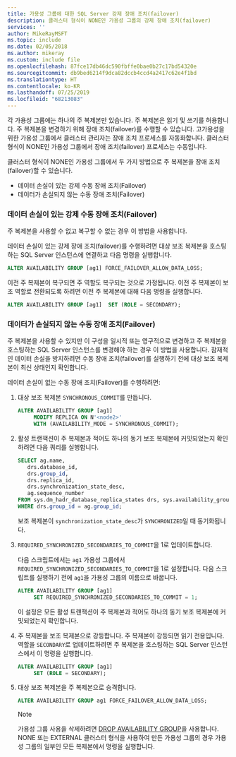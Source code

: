 ```yaml
---
title: 가용성 그룹에 대한 SQL Server 강제 장애 조치(failover)
description: 클러스터 형식이 NONE인 가용성 그룹의 강제 장애 조치(failover)
services: ''
author: MikeRayMSFT
ms.topic: include
ms.date: 02/05/2018
ms.author: mikeray
ms.custom: include file
ms.openlocfilehash: 87fce17db46dc590fbffe0bae0b27c17bd54320e
ms.sourcegitcommit: db9bed6214f9dca82dccb4ccd4a2417c62e4f1bd
ms.translationtype: HT
ms.contentlocale: ko-KR
ms.lasthandoff: 07/25/2019
ms.locfileid: "68213083"
---
```

각 가용성 그룹에는 하나의 주 복제본만 있습니다. 주 복제본은 읽기 및 쓰기를 허용합니다. 주 복제본을 변경하기 위해 장애 조치(failover)를 수행할 수 있습니다. 고가용성을 위한 가용성 그룹에서 클러스터 관리자는 장애 조치 프로세스를 자동화합니다. 클러스터 형식이 NONE인 가용성 그룹에서 장애 조치(failover) 프로세스는 수동입니다. 

클러스터 형식이 NONE인 가용성 그룹에서 두 가지 방법으로 주 복제본을 장애 조치(failover)할 수 있습니다.

- 데이터 손실이 있는 강제 수동 장애 조치(Failover)
- 데이터가 손실되지 않는 수동 장애 조치(Failover)

### <a name="forced-manual-failover-with-data-loss"></a>데이터 손실이 있는 강제 수동 장애 조치(Failover)

주 복제본을 사용할 수 없고 복구할 수 없는 경우 이 방법을 사용합니다. 

데이터 손실이 있는 강제 장애 조치(failover)를 수행하려면 대상 보조 복제본을 호스팅하는 SQL Server 인스턴스에 연결하고 다음 명령을 실행합니다.

```SQL
ALTER AVAILABILITY GROUP [ag1] FORCE_FAILOVER_ALLOW_DATA_LOSS;
```

이전 주 복제본이 복구되면 주 역할도 복구되는 것으로 가정됩니다. 이전 주 복제본이 보조 역할로 전환되도록 하려면 이전 주 복제본에 대해 다음 명령을 실행합니다.

```SQL
ALTER AVAILABILITY GROUP [ag1]  SET (ROLE = SECONDARY);
```

### <a name="manual-failover-without-data-loss"></a>데이터가 손실되지 않는 수동 장애 조치(Failover)

주 복제본을 사용할 수 있지만 이 구성을 일시적 또는 영구적으로 변경하고 주 복제본을 호스팅하는 SQL Server 인스턴스를 변경해야 하는 경우 이 방법을 사용합니다. 잠재적인 데이터 손실을 방지하려면 수동 장애 조치(failover)를 실행하기 전에 대상 보조 복제본이 최신 상태인지 확인합니다. 

데이터 손실이 없는 수동 장애 조치(Failover)를 수행하려면:

1. 대상 보조 복제본 `SYNCHRONOUS_COMMIT`를 만듭니다.

   ```SQL
   ALTER AVAILABILITY GROUP [ag1] 
        MODIFY REPLICA ON N'<node2>' 
        WITH (AVAILABILITY_MODE = SYNCHRONOUS_COMMIT);
   ```

2. 활성 트랜잭션이 주 복제본과 적어도 하나의 동기 보조 복제본에 커밋되었는지 확인하려면 다음 쿼리를 실행합니다. 

   ```SQL
   SELECT ag.name, 
      drs.database_id, 
      drs.group_id, 
      drs.replica_id, 
      drs.synchronization_state_desc, 
      ag.sequence_number
   FROM sys.dm_hadr_database_replica_states drs, sys.availability_groups ag
   WHERE drs.group_id = ag.group_id; 
   ```

   보조 복제본이 `synchronization_state_desc`가 `SYNCHRONIZED`일 때 동기화됩니다.

3. `REQUIRED_SYNCHRONIZED_SECONDARIES_TO_COMMIT`을 1로 업데이트합니다.

   다음 스크립트에서는 `ag1` 가용성 그룹에서 `REQUIRED_SYNCHRONIZED_SECONDARIES_TO_COMMIT`을 1로 설정합니다. 다음 스크립트를 실행하기 전에 `ag1`을 가용성 그룹의 이름으로 바꿉니다.

   ```SQL
   ALTER AVAILABILITY GROUP [ag1] 
        SET REQUIRED_SYNCHRONIZED_SECONDARIES_TO_COMMIT = 1;
   ```

   이 설정은 모든 활성 트랜잭션이 주 복제본과 적어도 하나의 동기 보조 복제본에 커밋되었는지 확인합니다. 

4. 주 복제본을 보조 복제본으로 강등합니다. 주 복제본이 강등되면 읽기 전용입니다. 역할을 `SECONDARY`로 업데이트하려면 주 복제본을 호스팅하는 SQL Server 인스턴스에서 이 명령을 실행합니다.

   ```SQL
   ALTER AVAILABILITY GROUP [ag1] 
        SET (ROLE = SECONDARY); 
   ```

5. 대상 보조 복제본을 주 복제본으로 승격합니다. 

   ```SQL
   ALTER AVAILABILITY GROUP ag1 FORCE_FAILOVER_ALLOW_DATA_LOSS; 
   ```  

   > [!NOTE] 
   > 가용성 그룹 사용을 삭제하려면 [DROP AVAILABILITY GROUP](https://docs.microsoft.com/sql/t-sql/statements/drop-availability-group-transact-sql)을 사용합니다. NONE 또는 EXTERNAL 클러스터 형식을 사용하여 만든 가용성 그룹의 경우 가용성 그룹의 일부인 모든 복제본에서 명령을 실행합니다.

